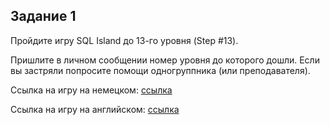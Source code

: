 ## Задание 1
Пройдите игру SQL Island до 13-го уровня (Step #13).

Пришлите в личном сообщении номер уровня до которого дошли. Если вы застряли попросите помощи одногруппника (или преподавателя).

Ссылка на игру на немецком:
[ссылка](http://sql-island.informatik.uni-kl.de/?lang=de)

Ссылка на игру на английском: [ссылка](http://sql-island.informatik.uni-kl.de/?lang=en)
